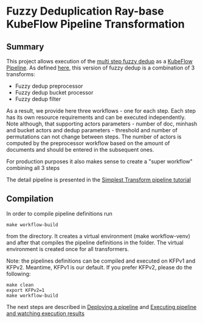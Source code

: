 # Fuzzy Deduplication Ray-base KubeFlow Pipeline Transformation 


## Summary 
This project allows execution of the [multi step fuzzy dedup](../ray) as a 
[KubeFlow Pipeline](https://www.kubeflow.org/docs/components/pipelines/overview/). As 
defined [here](../README.md), this version of fuzzy dedup is a combination of 3 transforms:
* Fuzzy dedup preprocessor
* Fuzzy dedup bucket processor
* Fuzzy dedup filter

As a result, we provide here three workflows - one for each step. Each step has its own 
resource requirements and can be executed independently. Note although, that supporting
actors parameters - number of doc, minhash and bucket actors and dedup parameters - threshold
and number of permutations can not change between steps. The number of actors is computed by 
the preprocessor workflow based on the amount of documents and should be entered in the 
subsequent ones.

For production purposes it also makes sense to create a "super workflow" combining all 3 steps

The detail pipeline is presented in the [Simplest Transform pipeline tutorial](../../../../kfp/doc/simple_transform_pipeline.md) 

## Compilation

In order to compile pipeline definitions run
```shell
make workflow-build
```
from the directory. It creates a virtual environment (make workflow-venv) and after that compiles the pipeline 
definitions in the folder. The virtual environment is created once for all transformers. 

Note: the pipelines definitions can be compiled and executed on KFPv1 and KFPv2. Meantime, KFPv1 is our default. If you
prefer KFPv2, please do the following:
```shell
make clean
export KFPv2=1
make workflow-build
```

The next steps are described in [Deploying a pipeline](../../../../kfp/doc/simple_transform_pipeline.md#deploying-a-pipeline-)
and [Executing pipeline and watching execution results](../../../../kfp/doc/simple_transform_pipeline.md#executing-pipeline-and-watching-execution-results-)
